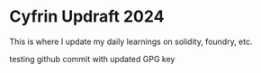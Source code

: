 # Cyfrin Updraft 2024
This is where I update my daily learnings on solidity, foundry, etc.

testing github commit with updated GPG key